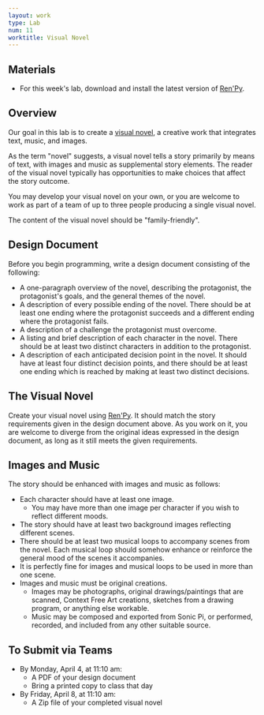 ```yaml
---
layout: work
type: Lab
num: 11
worktitle: Visual Novel
---
```


## Materials

* For this week's lab, download and install the latest version of [Ren'Py](https://www.renpy.org/).

## Overview

Our goal in this lab is to create a 
[visual novel](https://en.wikipedia.org/wiki/Visual_novel), 
a creative work that integrates text, music, and images. 

As the term "novel" suggests, a visual novel tells a story primarily by means 
of text, with images and music as supplemental story elements.  The reader of 
the visual novel typically has opportunities to make choices that affect the 
story outcome.

You may develop your visual novel on your own, or you are welcome to work as 
part of a team of up to three people producing a single visual novel.

The content of the visual novel should be "family-friendly".

## Design Document

Before you begin programming, write a design document consisting of the 
following:
* A one-paragraph overview of the novel, describing the protagonist, the 
  protagonist's goals, and the general themes of the novel.
* A description of every possible ending of the novel. There should be at 
  least one ending where the protagonist succeeds and a different ending 
  where the protagonist fails.
* A description of a challenge the protagonist must overcome.
* A listing and brief description of each character in the novel. There 
  should be at least two distinct characters in addition to the protagonist.
* A description of each anticipated decision point in the novel. It should 
  have at least four distinct decision points, and there should be at least 
  one ending which is reached by making at least two distinct decisions.
  
## The Visual Novel

Create your visual novel using [Ren'Py](https://www.renpy.org/). It should
match the story requirements given in the design document above. As you work
on it, you are welcome to diverge from the original ideas expressed in the 
design document, as long as it still meets the given requirements.

## Images and Music

The story should be enhanced with images and music as follows:
* Each character should have at least one image.
  * You may have more than one image per character if you wish to reflect 
    different moods.
* The story should have at least two background images reflecting different 
  scenes.
* There should be at least two musical loops to accompany scenes from the 
  novel. Each musical loop should somehow enhance or reinforce the general 
  mood of the scenes it accompanies.
* It is perfectly fine for images and musical loops to be used in more than 
  one scene.
* Images and music must be original creations.
  * Images may be photographs, original drawings/paintings that are scanned,
    Context Free Art creations, sketches from a drawing program, or anything
    else workable.
  * Music may be composed and exported from Sonic Pi, or performed,
    recorded, and included from any other suitable source.

## To Submit via Teams

* By Monday, April 4, at 11:10 am:
  * A PDF of your design document
  * Bring a printed copy to class that day
* By Friday, April 8, at 11:10 am:
  * A Zip file of your completed visual novel

